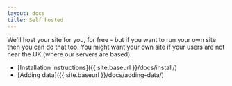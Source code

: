 ```yaml
---
layout: docs
title: Self hosted
---
```


We'll host your site for you, for free - but if you want to run your own site then you can do that too. You might want your own site if your users are not near the UK (where our servers are based).

- [Installation instructions]({{ site.baseurl }}/docs/install/)
- [Adding data]({{ site.baseurl }}/docs/adding-data/)
